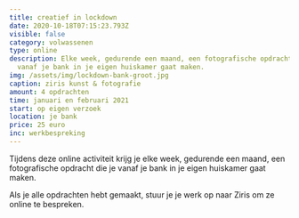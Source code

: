 ```yaml
---
title: creatief in lockdown
date: 2020-10-18T07:15:23.793Z
visible: false
category: volwassenen
type: online
description: Elke week, gedurende een maand, een fotografische opdracht die je
  vanaf je bank in je eigen huiskamer gaat maken.
img: /assets/img/lockdown-bank-groot.jpg
caption: ziris kunst & fotografie
amount: 4 opdrachten
time: januari en februari 2021
start: op eigen verzoek
location: je bank
price: 25 euro
inc: werkbespreking
---
```

Tijdens deze online activiteit krijg je elke week, gedurende een maand, een fotografische opdracht die je vanaf je bank in je eigen huiskamer gaat maken. 

Als je alle opdrachten hebt gemaakt, stuur je je werk op naar Ziris om ze online te bespreken.